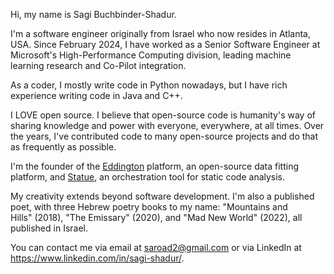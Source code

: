 Hi, my name is Sagi Buchbinder-Shadur.

I'm a software engineer originally from Israel who now resides in Atlanta, USA.
Since February 2024, I have worked as a Senior Software Engineer at Microsoft's High-Performance Computing division, 
leading machine learning research and Co-Pilot integration.

As a coder, I mostly write code in Python nowadays, but I have rich experience writing code in Java and C++.

I LOVE open source. I believe that open-source code is humanity's way of sharing knowledge and power with everyone, everywhere, at all times.
Over the years, I've contributed code to many open-source projects and do that as frequently as possible.

I'm the founder of the [Eddington](https://github.com/EddLabs) platform, an open-source data fitting platform, 
and [Statue](https://github.com/saroad2/statue), an orchestration tool for static code analysis.

My creativity extends beyond software development. 
I'm also a published poet, with three Hebrew poetry books to my name: "Mountains and Hills" (2018), "The Emissary" (2020), and "Mad New World" (2022), all published in Israel.

You can contact me via email at saroad2@gmail.com or via LinkedIn at https://www.linkedin.com/in/sagi-shadur/.
<!---
saroad2/saroad2 is a ✨ special ✨ repository because its `README.md` (this file) appears on your GitHub profile.
You can click the Preview link to take a look at your changes.
--->
